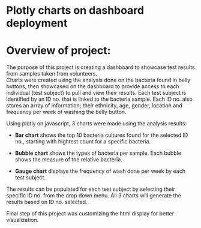 # Plotly charts on dashboard deployment

# Overview of project:

The purpose of this project is creating a dashboard to showcase test results from samples taken from volunteers. <br>
Charts were created using the analysis done on the bacteria found in belly buttons, then showcased on the dashboard to provide access to each individual (test subject) to pull and view their results.  Each test subject is identified by an ID no. that is linked to the bacteria sample.  Each ID no. also stores an array of information; their ethnicity, age, gender, location and frequency per week of washing the belly button. <br>

Using plotly on javascript, 3 charts were made using the analysis results:   


  - **Bar chart** shows the top 10 bacteria cultures found for the selected ID no., starting with hightest count for a specific bacteria.

  - **Bubble chart** shows the types of bacteria per sample.  Each bubble shows the measure of the relative bacteria.

  - **Gauge chart** displays the frequency of wash done per week by each test subject.

The results can be populated for each test subject by selecting their specific ID no. from the drop down menu.  All 3 charts will generate the results based on ID no. selected.

Final step of this project was customizing the html display for better visualization.  
